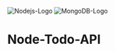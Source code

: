 ![Nodejs-Logo](https://dev.acquia.com/sites/default/files/styles/blog_node_image/public/blog/nodejs-new-pantone-black2_0.png?itok=jAGxncMw) ![MongoDB-Logo](http://pluspng.com/img-png/logo-mongodb-png--400.png)

# Node-Todo-API 
